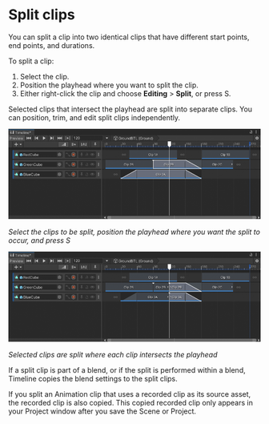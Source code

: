 # Split clips

You can split a clip into two identical clips that have different start points, end points, and durations.

To split a clip:
1. Select the clip.
1. Position the playhead where you want to split the clip.
1. Either right-click the clip and choose **Editing** &gt; **Split**, or press S.

Selected clips that intersect the playhead are split into separate clips. You can position, trim, and edit split clips independently.

![](images/tl-split-before.png)

_Select the clips to be split, position the playhead where you want the split to occur, and press S_

![](images/tl-split-after.png)

_Selected clips are split where each clip intersects the playhead_

If a split clip is part of a blend, or if the split is performed within a blend, Timeline copies the blend settings to the split clips.

If you split an Animation clip that uses a recorded clip as its source asset, the recorded clip is also copied. This copied recorded clip only appears in your Project window after you save the Scene or Project.
